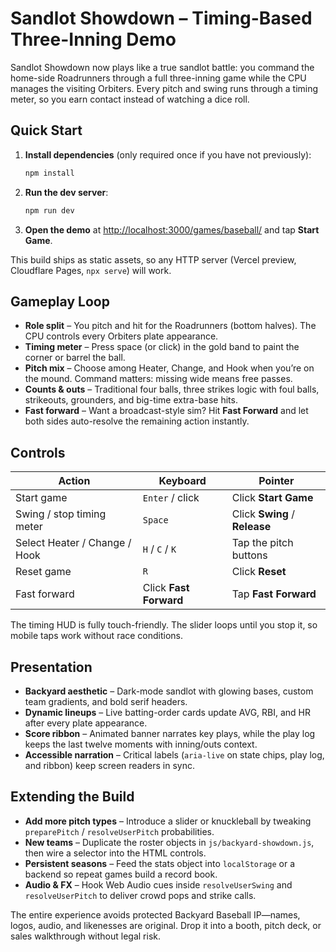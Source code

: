 # Sandlot Showdown – Timing-Based Three-Inning Demo

Sandlot Showdown now plays like a true sandlot battle: you command the home-side Roadrunners through a full three-inning game while the CPU manages the visiting Orbiters. Every pitch and swing runs through a timing meter, so you earn contact instead of watching a dice roll.

## Quick Start

1. **Install dependencies** (only required once if you have not previously):
   ```bash
   npm install
   ```
2. **Run the dev server**:
   ```bash
   npm run dev
   ```
3. **Open the demo** at [http://localhost:3000/games/baseball/](http://localhost:3000/games/baseball/) and tap **Start Game**.

This build ships as static assets, so any HTTP server (Vercel preview, Cloudflare Pages, `npx serve`) will work.

## Gameplay Loop

- **Role split** – You pitch and hit for the Roadrunners (bottom halves). The CPU controls every Orbiters plate appearance.
- **Timing meter** – Press space (or click) in the gold band to paint the corner or barrel the ball.
- **Pitch mix** – Choose among Heater, Change, and Hook when you’re on the mound. Command matters: missing wide means free passes.
- **Counts & outs** – Traditional four balls, three strikes logic with foul balls, strikeouts, grounders, and big-time extra-base hits.
- **Fast forward** – Want a broadcast-style sim? Hit **Fast Forward** and let both sides auto-resolve the remaining action instantly.

## Controls

| Action | Keyboard | Pointer |
| --- | --- | --- |
| Start game | `Enter` / click | Click **Start Game** |
| Swing / stop timing meter | `Space` | Click **Swing** / **Release** |
| Select Heater / Change / Hook | `H` / `C` / `K` | Tap the pitch buttons |
| Reset game | `R` | Click **Reset** |
| Fast forward | Click **Fast Forward** | Tap **Fast Forward** |

The timing HUD is fully touch-friendly. The slider loops until you stop it, so mobile taps work without race conditions.

## Presentation

- **Backyard aesthetic** – Dark-mode sandlot with glowing bases, custom team gradients, and bold serif headers.
- **Dynamic lineups** – Live batting-order cards update AVG, RBI, and HR after every plate appearance.
- **Score ribbon** – Animated banner narrates key plays, while the play log keeps the last twelve moments with inning/outs context.
- **Accessible narration** – Critical labels (`aria-live` on state chips, play log, and ribbon) keep screen readers in sync.

## Extending the Build

- **Add more pitch types** – Introduce a slider or knuckleball by tweaking `preparePitch` / `resolveUserPitch` probabilities.
- **New teams** – Duplicate the roster objects in `js/backyard-showdown.js`, then wire a selector into the HTML controls.
- **Persistent seasons** – Feed the stats object into `localStorage` or a backend so repeat games build a record book.
- **Audio & FX** – Hook Web Audio cues inside `resolveUserSwing` and `resolveUserPitch` to deliver crowd pops and strike calls.

The entire experience avoids protected Backyard Baseball IP—names, logos, audio, and likenesses are original. Drop it into a booth, pitch deck, or sales walkthrough without legal risk.
